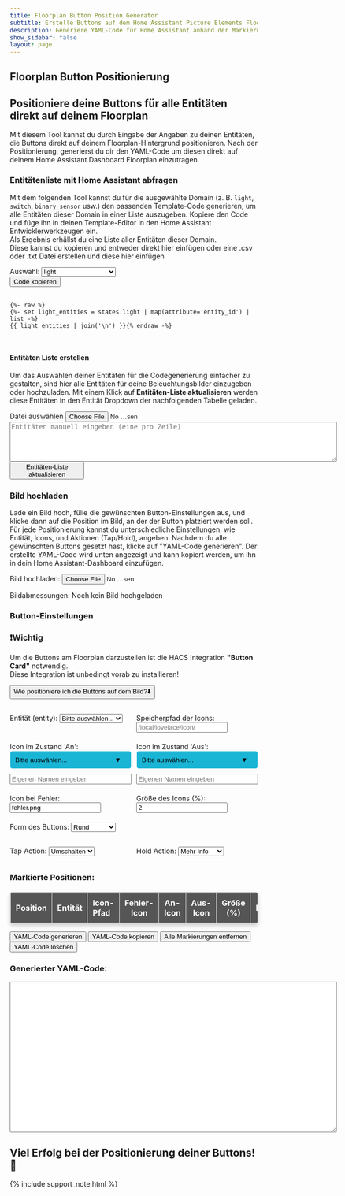 ```yaml
---
title: Floorplan Button Position Generator
subtitle: Erstelle Buttons auf dem Home Assistant Picture Elements Floorplan
description: Generiere YAML-Code für Home Assistant anhand der Markierungen und Positionen.
show_sidebar: false
layout: page
---
```

<div class="shb-main-container">

<div id="shb-custom-alert" style="display: none;">
    <div id="shb-custom-alert-content">
        <h4 id="shb-custom-alert-title"></h4>
        <p id="shb-custom-alert-message"></p>
        <button id="shb-close-alert">OK</button>
    </div>
</div>
<section class="content-section">

<h1 class="shb-main-title">Floorplan Button Positionierung</h1>

<h2 class="shb-section-title-center">Positioniere deine Buttons für alle Entitäten direkt auf deinem Floorplan</h2>

<p class="shb-main-description">
    Mit diesem Tool kannst du durch Eingabe der Angaben zu deinen Entitäten, die Buttons direkt auf deinem Floorplan-Hintergrund positionieren. Nach der Positionierung, generierst du dir den YAML-Code um diesen direkt auf deinem Home Assistant Dashboard Floorplan einzutragen.
</p>

<h3>Entitätenliste mit Home Assistant abfragen</h3>

<p>
    Mit dem folgenden Tool kannst du für die ausgewählte Domain (z. B. <code>light</code>, <code>switch</code>, <code>binary_sensor</code> usw.) den passenden Template-Code generieren, um alle Entitäten dieser Domain in einer Liste auszugeben. 
    Kopiere den Code und füge ihn in deinen Template-Editor in den Home Assistant Entwicklerwerkzeugen ein.<br>
    Als Ergebnis erhällst du eine Liste aller Entitäten dieser Domain.<br> 
    Diese kannst du kopieren und entweder direkt hier einfügen oder eine .csv oder .txt Datei erstellen und diese hier einfügen
</p>

<div class="shb-form-group">
    <label for="domain-select">Auswahl:</label>
    <select id="domain-select" style="width: 30%;" onchange="updateTemplateCode()">
        <option value="light">light</option>
        <option value="switch">switch</option>
        <option value="input_boolean">input_boolean</option>
        <option value="binary_sensor">binary_sensor</option>
    </select>
</div>

<div class="shb-code-container">
    <button class="copy-code-button" onclick="copyCode('template-output', this)">Code kopieren</button>
    <pre id="template-output">
        <code>
{%- raw %}
{%- set light_entities = states.light | map(attribute='entity_id') | list -%}
{{ light_entities | join('\n') }}{% endraw -%}
        </code>
    </pre>
</div>

<h4 class="shb-section-title-left">Entitäten Liste erstellen</h4>
<p>
    Um das Auswählen deiner Entitäten für die Codegenerierung einfacher zu gestalten, sind hier alle Entitäten für deine Beleuchtungsbilder einzugeben oder hochzuladen. Mit einem Klick auf <strong>Entitäten-Liste aktualisieren</strong> werden diese Entitäten in den Entität Dropdown der nachfolgenden Tabelle geladen.
</p>
<div class="shb-form-group">
    <label for="entity-list-upload">Datei auswählen</label>
    <input type="file" id="entity-list-upload" accept=".txt,.csv" onchange="loadEntityList(event)" style="width: 30%"/>
</div>

<div class="shb-text-output" id="entity-preview;">
    <textarea class="shb-text-code-output" id="entity-list-text" rows="5" cols="80" placeholder="Entitäten manuell eingeben (eine pro Zeile)"></textarea>
</div>
<div class="shb-text-output" id="entity-preview" style="display: none;">
    <h4>Hochgeladene Entitäten</h4>
    <textarea class="shb-text-code-output" id="uploaded-entity-list" rows="10" cols="80" readonly></textarea>
</div>

<div class="shb-button">
    <button class="shb-button shb-button-blue" onclick="updateEntityDropdown()" style="width: 30%">Entitäten-Liste aktualisieren</button>
</div>
</section>


<section class="content-section">
<h3>Bild hochladen</h3>

<p>
    Lade ein Bild hoch, fülle die gewünschten Button-Einstellungen aus, und klicke dann auf die Position im Bild, an der der Button platziert werden soll. Für jede Positionierung kannst du unterschiedliche Einstellungen, wie Entität, Icons, und Aktionen (Tap/Hold), angeben. Nachdem du alle gewünschten Buttons gesetzt hast, klicke auf "YAML-Code generieren". Der erstellte YAML-Code wird unten angezeigt und kann kopiert werden, um ihn in dein Home Assistant-Dashboard einzufügen.
</p>

<!-- Bild-Upload -->
<div class="shb-form-group">
    <label for="image-upload">Bild hochladen:</label>
    <input type="file" id="image-upload" accept="image/*" style="width: 30%;">
<p id="image-dimensions">Bildabmessungen: Noch kein Bild hochgeladen</p>
</div>

<!-- Bildcontainer -->
<div class="floorplan-container" id="container" style="display: none;">
    <img src="" alt="Floorplan" id="floorplan">
    <div class="floorplan-coords" id="coords">left: 0%, top: 0%</div>
</div>
</section>

<section class="content-section">
<!-- Formular für zusätzliche Angaben -->
<h3>Button-Einstellungen</h3>
<div class="important-container">
    <h3>❗Wichtig</h3>
    <p>
        Um die Buttons am Floorplan darzustellen ist die HACS Integration <strong>"Button Card"</strong> notwendig.<br>
        Diese Integration ist unbedingt vorab zu installieren!
    </p>
</div>
<div class="shb-dropdown">
    <button class="shb-dropdown-toggle" onclick="toggleSHBdropdown('tutorialDropdown', this)">
        Wie positioniere ich die Buttons auf dem Bild?<span>⬇️</span>
    </button>
    <div id="tutorialDropdown" class="shb-dropdown-content" style="display: none;">
        <p><strong>Schritt-für-Schritt-Anleitung:</strong></p>
        <ol>
            <li>Wähle eine Entität aus der Liste aus</li>
            <li>Trage den Speicherpfad deiner Icons (Home Assistant) ein. Vorschlag: /local/lovelace/icon/</li>
            <li>Wähle ein Icon, welches beim Zustand <em>"AN"</em> deiner Entität angezeigt werden soll oder gib einen eigenen Namen ein.</li>
            <li>Wähle ein Icon, welches beim Zustand <em>"AUS"</em> deiner Entität angezeigt werden soll oder gib einen eigenen Namen ein.</li>
            <li>Trage den Namen des Icons ein, welches bei einem Fehler der Entität angezeigt werden soll. Vorschlag: fehler.png</li>
            <li>Wähle eine Breite des Buttons auf dem Floorplan. Voreingestellt: <em>2</em>.</li>
            <li>Wähle die Form des Buttons.</li>
            <li>Wähle eine <em>Tap</em>- und eine <em>Hold Action</em>.</li>
        </ol>
        <p>
            Wenn alles ausgewählt ist, klicke auf das Bild, um die Position des Buttons zu setzen.<br>
            In der Tabelle werden alle Einstellungen als Information angezeigt. Ausgewählte Icons können mit einem Klick daruf heruntergeladen werden.
        </p>
        <p><strong>Für die nächste Entität:</strong></p>
        <ul>
            <li>Ändere die Eingaben in den Punkten 1–8, die für die neue Entität gelten.</li>
            <li>Klicke dann erneut auf das Bild, um die neue Entität zu positionieren.</li>
        </ul>
        <p>Fahre so mit all deinen Entitäten fort, bis alle Buttons positioniert sind.</p>
        <p><strong>Zum Schluss:</strong></p>
        <ul>
            <li>Klicke auf <em>YAML-Code generieren</em>, um den Code zu erhalten.</li>
        </ul>
        <p><strong>Hinweis:</strong> Falls dir Fehler unterlaufen, kannst du mit den unteren Buttons Markierungen entfernen oder den YAML-Code löschen.</p>
        <p><strong>Viel Erfolg! 🎉</strong></p>
    </div>
</div>    

<div class="shb-grid-cont-2">
    <div class="shb-form-group" style="margin: 10px 0">
        <label for="marker-entity">Entität (entity):</label>
        <select id="marker-entity">
            <option value="">Bitte auswählen...</option>
            <!-- Dynamisch hinzugefügte Optionen -->
        </select>
    </div>  
    <div class="shb-form-group" style="margin: 10px 0">
        <label for="marker-path">Speicherpfad der Icons:</label>
        <input type="text" id="marker-path" placeholder="/local/lovelace/icon/">
    </div>    
    <div class="shb-form-group" style="margin: 0 0 10px 0">
        <label for="icon-dropdown">Icon im Zustand 'An':</label>
        <div class="shb-img-dropdown">
            <button id="on-icon-button" class="shb-img-dropdown-button" onclick="toggleIconDropdown()">Bitte auswählen...</button>
            <div class="shb-img-dropdown-content" id="icon-dropdown">
                <!-- Dynamisch generierte Icons -->
            </div>
        </div>
        <input type="text" id="custom-on-icon" placeholder="Eigenen Namen eingeben" style="margin-top: 10px; width: 100%;">
        <input type="hidden" id="selected-icon" name="selected-icon">
    </div>
    <div class="shb-form-group" style="margin: 0 0 10px 0">
        <label for="off-icon-dropdown">Icon im Zustand 'Aus':</label>
        <div class="shb-img-dropdown">
            <button id="off-icon-button" class="shb-img-dropdown-button" onclick="toggleOffIconDropdown()">Bitte auswählen...</button>
            <div class="shb-img-dropdown-content" id="off-icon-dropdown">
                <!-- Dynamisch generierte Icons -->
            </div>
        </div>
        <input type="text" id="custom-off-icon" placeholder="Eigenen Namen eingeben" style="margin-top: 10px; width: 100%;">
        <input type="hidden" id="selected-off-icon" name="selected-off-icon">
    </div>
    <div class="shb-form-group" style="margin: 0 0 10px 0">
        <label for="marker-default-icon">Icon bei Fehler:</label>
        <input type="text" id="marker-default-icon" value="fehler.png">
    </div>        
    <div class="shb-form-group" style="margin: 0 0 10px 0">
        <label for="marker-size">Größe des Icons (%):</label>
        <input type="text" id="marker-size" value="2">
    </div>    
    <!-- Auswahl für die Form des Markers -->
    <div class="shb-form-group" style="margin: 0 0 10px 0">
        <label for="marker-shape">Form des Buttons:</label>
        <select id="marker-shape">
            <option value="50%">Rund</option>
            <option value="0%">Eckig</option>
            <option value="10%">Abgerundet</option>
        </select>
    </div>
</div>

<!-- Auswahl für die Tap- und Hold-Action mit jeweiligen Navigationspfaden -->
<div class="shb-grid-cont-2">
    <div class="shb-form-group" style="margin: 0 0 10px 0">
        <label for="marker-tap-action">Tap Action:</label>
        <select id="marker-tap-action" onchange="toggleNavigationPathInput('tap')">
            <option value="toggle">Umschalten</option>
            <option value="none">Keine</option>
            <option value="more-info">Mehr Info</option>
            <option value="navigate">Navigieren</option>
            <option value="call-service">Taster</option>
            <option value="fire-dom-event">Pop-Up</option>
        </select>
        <input type="text" id="navigation-path-tap" placeholder="Pfad für Navigation (Tap)" style="display:none; margin-top: 5px;">
    </div>
    <div class="shb-form-group" style="margin: 0 0 10px 0">
        <label for="marker-hold-action">Hold Action:</label>
        <select id="marker-hold-action" onchange="toggleNavigationPathInput('hold')">
            <option value="more-info" selected>Mehr Info</option>
            <option value="none">Keine</option>
            <option value="toggle">Umschalten</option>
            <option value="navigate">Navigieren</option>
            <option value="call-service">Taster</option>
            <option value="fire-dom-event">Pop-Up</option>
        </select>
        <input type="text" id="navigation-path-hold" placeholder="Pfad für Navigation (Hold)" style="display:none; margin-top: 5px;">
    </div>
</div>

<!-- Eingabefelder für den Navigationspfad, nur sichtbar, wenn "Navigieren" ausgewählt ist -->
<div class="shb-form-group" id="navigation-path-group-tap" style="display: none; margin: 0 0 10px 0;">
    <label for="navigation-path-tap">Navigationspfad (Tap):</label>
    <input type="text" id="navigation-path-tap" placeholder="Pfad für Navigation (Tap)">
</div>

<div class="shb-form-group" id="navigation-path-group-hold" style="display: none; margin: 0 0 10px 0;">
    <label for="navigation-path-hold">Navigationspfad (Hold):</label>
    <input type="text" id="navigation-path-hold" placeholder="Pfad für Navigation (Hold)">
</div>
</section>

<section class="content-section">
<h3>Markierte Positionen:</h3>

<table id="position-table" border="1" style="width: 100%; text-align: left; border-collapse: collapse;">
    <thead>
        <tr>
            <th>Position</th>
            <th>Entität</th>
            <th>Icon-Pfad</th>
            <th style="text-align: center">Fehler-Icon</th>
            <th style="text-align: center">An-Icon</th>
            <th style="text-align: center">Aus-Icon</th>
            <th style="text-align: center">Größe (%)</th>
            <th style="text-align: center">Form</th>
        </tr>
    </thead>
    <tbody>
        <!-- Dynamisch generierte Einträge -->
    </tbody>
</table>
</section>

<section class="content-section">
<div class="shb-button-container">
    <button class="shb-button shb-button-blue" style="min-width: 22%" onclick="generateYAML()">YAML-Code generieren</button>
    <button class="shb-button shb-button-green" style="min-width: 22%" onclick="copyYAML()">YAML-Code kopieren</button>
    <button class="shb-button shb-button-yellow" style="min-width: 22%" onclick="removeMarkers()">Alle Markierungen entfernen</button>
    <button class="shb-button shb-button-red" style="min-width: 22%" onclick="clearYAML()">YAML-Code löschen</button>
</div>

<h3>Generierter YAML-Code:</h3>
<div class="shb-text-output">
    <textarea class="shb-text-code-output" id="yaml-output" rows="20" cols="80" readonly>
    </textarea>
</div>
</section>

<footer class="shb-footer">
    <h2>Viel Erfolg bei der Positionierung deiner Buttons! 🎉</h2>
</footer>

{% include support_note.html %}

</div>

<style>
    .content-section ul {
        margin: 10px 0 0 20px;
        padding: 0;
        list-style-type: disc;
    }

    .content-section ul li {
        margin-bottom: 10px;
    }
    .floorplan-container {
        position: relative;
        display: inline-block;
        margin-top: 20px;
        border: 1px solid #ddd;
        padding: 0;
        background-color: #f9f9f9;
        border-radius: 8px;
        margin-bottom: 20px;
    }
    img {
        display: block;
        cursor: crosshair;
    }
    .floorplan-coords {
        position: absolute;
        top: 10px;
        left: 10px;
        background: rgba(0, 0, 0, 0.7);
        color: #fff;
        padding: 5px 10px;
        border-radius: 5px;
        font-size: 14px;
        display: none;
    }
    .floorplan-container:hover .floorplan-coords {
        display: block;
    }
    .floorplan-marker {
        position: absolute;
        width: 10px;
        height: 10px;
        background: red;
        box-shadow: 0 0 4px rgba(0, 0, 0, 0.5);
        transform: translate(-50%, -50%);
        pointer-events: none;
    }
    .shb-grid-cont-2 {
        display: grid;
        grid-template-columns: repeat(2, 1fr);
        gap: 10px;
        margin-top: 20px;
    }
    #marker-on-icon option {
        padding: 10px;
        display: flex;
        align-items: center;
    }

    #marker-on-icon img {
        width: 24px;
        height: 24px;
        margin-right: 10px;
        vertical-align: middle;
    }
    .shb-img-dropdown {
        position: relative;
        display: inline-block;
        width: 100%;
    }

    .shb-img-dropdown-button {
        background-color: #1ab5d5;
        color: #000000;
        padding: 10px;
        border: 1px solid #ffffff;
        box-shadow: 0 2px 5px #ffffff;
        border-radius: 5px;
        width: 100%;
        text-align: left;
        cursor: pointer;
    }

    .shb-img-dropdown-button::after {
        content: "▼";
        float: right;
        margin-right: 10px;
        color: #000000;
    }

    .shb-img-dropdown-content {
        display: none;
        position: absolute;
        background-color: #6b6b6b;
        border: 1px solid #ffffff;
        border-radius: 5px;
        box-shadow: 0 2px 5px #ffffff;
        max-height: 200px;
        overflow-y: auto;
        z-index: 1000;
        width: 100%;
    }

    .shb-img-dropdown-content div {
        padding: 10px;
        display: flex;
        align-items: center;
        cursor: pointer;
        transition: background-color 0.3s ease;
        color: #fff;
    }

    .shb-img-dropdown-content div:hover {
        background-color: #555;
    }

    .shb-img-dropdown-content img {
        width: 30px;
        height: 30px;
        margin-right: 10px;
    }
    /* Tabelle allgemein */
    #position-table {
        width: 100%;
        border-collapse: collapse;
        background-color: #6b6b6b; /* Passend zum Dropdown-Hintergrund */
        color: #fff; /* Weiße Schrift */
        border: 1px solid #ddd;
        border-radius: 5px;
        box-shadow: 0px 4px 8px rgba(0, 0, 0, 0.2);
        overflow: hidden;
    }

    /* Kopfzeile der Tabelle */
    #position-table th {
        background-color: #555; /* Passend zur Hover-Farbe des Dropdowns */
        color: #fff; /* Weiße Schrift */
        font-weight: bold;
        padding: 10px;
        text-align: left;
        border-bottom: 1px solid #ddd;
    }

    /* Zellen der Tabelle */
    #position-table td {
        background-color: #6b6b6b; /* Dunkler Hintergrund für die Zellen */
        color: #fff; /* Weiße Schrift */
        padding: 10px;
        border-bottom: 1px solid #ddd;
    }

    /* Zellen mit Bildern */
    #position-table td img {
        display: block;
        margin: auto; /* Zentriert das Bild in der Zelle */
        max-width: 24px;
        max-height: 24px;
        border-radius: 5px; /* Leicht abgerundete Ecken für die Bilder */
    }

    /* Hover-Effekt für Tabellenzeilen */
    #position-table tr:hover {
        background-color: #555; /* Gleiche Hover-Farbe wie Dropdown-Einträge */
        transition: background-color 0.3s ease;
    }

    /* Alternative Zeilenfarbe für bessere Übersicht */
    #position-table tr:nth-child(even) td {
        background-color: #5a5a5a; /* Etwas hellere Farbe für gerade Zeilen */
    }

    /* Text in den Zellen */
    #position-table td {
        font-size: 14px;
        line-height: 1.5;
    }

    /* Zentrierung der Tabelle */
    #position-table {
        margin-top: 20px;
        border-radius: 5px;
    }


</style>

<script>

function updateTemplateCode() {
    const domain = document.getElementById('domain-select').value;
    const codeElement = document.querySelector('#template-output code');

    // Neuer Code mit RAW-Block
    const templateCode = `{%- raw %}
{%- set ${domain}_entities = states.${domain} | map(attribute='entity_id') | list -%}
{{ ${domain}_entities | join('\\n') }}{% endraw -%}`;

    // Aktualisiere den Inhalt des <code>-Elements
    codeElement.innerText = templateCode;
}

// Initialer Template-Code für die Standardauswahl "light"
updateTemplateCode();

function copyCode(elementId, button) {
    const codeElement = document.getElementById(elementId);
    const codeText = codeElement.innerText || codeElement.textContent;

    navigator.clipboard.writeText(codeText)
        .then(() => {
            showSHBcustomAlert("ERFOLG!", "Der Code wurde erfolgreich kopiert!");

            button.classList.add('copied');
            button.textContent = "Kopiert ✔️";
        })
        .catch(err => {
            console.error("Fehler beim Kopieren des Codes: ", err);
            showSHBcustomAlert("FEHLER!", "Beim Kopieren des Codes ist ein Fehler aufgetreten.");
        });
}

let entityList = [];

// Funktion zum Hochladen der Entitäten-Liste aus einer Datei
function loadEntityList(event) {
    const file = event.target.files[0];
    if (file) {
        const reader = new FileReader();
        reader.onload = (e) => {
            const content = e.target.result;
            const fileEntities = content
                .split('\n')
                .map(item => item.trim())
                .filter(item => item); // Entfernt leere Zeilen

            // Setze die Liste zurück und entferne Duplikate
            entityList = [...new Set(fileEntities)];

            // Zeige die hochgeladenen Entitäten in der Vorschau
            const previewContainer = document.getElementById("entity-preview");
            const previewTextarea = document.getElementById("uploaded-entity-list");
            previewTextarea.value = entityList.join('\n'); // Zeige die Liste im Textbereich an
            previewContainer.style.display = "block"; // Zeige die Vorschau an
        };
        reader.readAsText(file);
    }
}

// Funktion zum Aktualisieren der Dropdown-Liste mit Entitäten
function updateEntityDropdown() {
    // Manuell eingegebene Entitäten
    const textareaContent = document.getElementById('entity-list-text').value;
    const manualEntities = textareaContent
        .split('\n')
        .map(item => item.trim())
        .filter(item => item); // Entfernt leere Einträge

    // Kombiniere hochgeladene und manuell eingegebene Entitäten
    entityList = [...new Set([...entityList, ...manualEntities])];

    // Aktualisiere das Dropdown
    const entityDropdown = document.getElementById('marker-entity');
    entityDropdown.innerHTML = '<option value="">Bitte auswählen...</option>'; // Dropdown zurücksetzen

    entityList.forEach(entity => {
        const option = document.createElement('option');
        option.value = entity;
        option.textContent = entity;
        entityDropdown.appendChild(option);
    });

    // Zeige Erfolgsmeldung
    showSHBcustomAlert("ERFOLG!", "Die Entitäten-Liste wurde erfolgreich aktualisiert!");

    // Leere das Vorschaulisten-Fenster nach Aktualisierung
    const previewContainer = document.getElementById("entity-preview");
    const previewTextarea = document.getElementById("uploaded-entity-list");
    previewTextarea.value = ""; // Vorschauliste leeren
    previewContainer.style.display = "none"; // Verstecke die Vorschau
}

function toggleDropdown() {
    const dropdown = document.getElementById("iconDropdown");
    dropdown.style.display = dropdown.style.display === "block" ? "none" : "block";
}

// Funktion für On-Icon-Dropdown
function toggleIconDropdown() {
    const dropdown = document.getElementById("icon-dropdown");
    dropdown.style.display = dropdown.style.display === "block" ? "none" : "block";
}

function populateIconDropdown() {
    const icons = [
        "decke_on.png",
        "led_on.png",
        "spot_on.png",
        "haengeleuchte_on.png",
        "schreibtisch_on.png",
        "nachttisch_on.png",
        "wand_on.png",
        "birne_on.png",
        "kerzen_on.png",
        "sideboard_on.png",
        "tuere_on.png",
        "ventilator_on.png",
        "videoleuchte_on.png",
        "onair_on.png",
        "musik_on.png",
        "tv_on.png",
        "playstation_on.png",
        "heizung_on.png",
        "vollbild_on.png",
        "gute_nacht_on.png",
        "guten_morgen_on.png",
        "zuhause_on.png"
    ];

    const dropdownContent = document.getElementById("icon-dropdown");
    dropdownContent.innerHTML = ""; // Löscht vorherige Einträge

    icons.forEach(icon => {
        const div = document.createElement("div");
        div.innerHTML = `<img src="/img/icons/${icon}" alt="${icon}"> ${icon}`;
        div.onclick = function () {
            document.getElementById("on-icon-button").textContent = icon;
            document.getElementById("selected-icon").value = icon;
            document.getElementById("custom-on-icon").value = ""; // Leert das eigene Eingabefeld
            dropdownContent.style.display = "none";
        };
        dropdownContent.appendChild(div);
    });
}

// Überwacht die eigene Eingabe für On-Icon
document.getElementById("custom-on-icon").addEventListener("input", function () {
    const customInput = document.getElementById("custom-on-icon").value;
    if (customInput) {
        document.getElementById("on-icon-button").textContent = customInput;
        document.getElementById("selected-icon").value = customInput;
    }
});

// Funktion für Off-Icon-Dropdown
function toggleOffIconDropdown() {
    const dropdown = document.getElementById("off-icon-dropdown");
    dropdown.style.display = dropdown.style.display === "block" ? "none" : "block";
}

function populateOffIconDropdown() {
    const icons = [
        "decke_off.png",
        "led_off.png",
        "spot_off.png",
        "haengeleuchte_off.png",
        "schreibtisch_off.png",
        "nachttisch_off.png",
        "wand_off.png",
        "birne_off.png",
        "kerzen_off.png",
        "sideboard_off.png",
        "tuere_off.png",
        "ventilator_off.png",
        "videoleuchte_off.png",
        "onair_off.png",
        "musik_off.png",
        "tv_off.png",
        "playstation_off.png",
        "heizung_off.png",
        "vollbild_off.png",
        "gute_nacht_off.png",
        "guten_morgen_off.png",
        "zuhause_off.png"
    ];

    const dropdownContent = document.getElementById("off-icon-dropdown");
    dropdownContent.innerHTML = ""; // Löscht vorherige Einträge

    icons.forEach(icon => {
        const div = document.createElement("div");
        div.innerHTML = `<img src="/img/icons/${icon}" alt="${icon}"> ${icon}`;
        div.onclick = function () {
            document.getElementById("off-icon-button").textContent = icon;
            document.getElementById("selected-off-icon").value = icon;
            document.getElementById("custom-off-icon").value = ""; // Leert das eigene Eingabefeld
            dropdownContent.style.display = "none";
        };
        dropdownContent.appendChild(div);
    });
}

// Überwacht die eigene Eingabe für Off-Icon
document.getElementById("custom-off-icon").addEventListener("input", function () {
    const customInput = document.getElementById("custom-off-icon").value;
    if (customInput) {
        document.getElementById("off-icon-button").textContent = customInput;
        document.getElementById("selected-off-icon").value = customInput;
    }
});

// Initialisiere beide Dropdowns
populateIconDropdown();
populateOffIconDropdown();



// JavaScript zur Markierungserstellung, Bild-Upload und Anzeige der Bildabmessungen
const img = document.getElementById('floorplan');
const coordsDisplay = document.getElementById('coords');
const container = document.getElementById('container');
const imageUpload = document.getElementById('image-upload');
const imageDimensions = document.getElementById('image-dimensions');
const yamlOutput = document.getElementById('yaml-output');

// Speichert die Daten der Markierungen für die YAML-Generierung
let markers = [];

img.addEventListener('mousemove', (event) => {
  const rect = img.getBoundingClientRect();
  const xPercent = ((event.clientX - rect.left) / rect.width) * 100;
  const yPercent = ((event.clientY - rect.top) / rect.height) * 100;

  coordsDisplay.textContent = `left: ${xPercent.toFixed(2)}%, top: ${yPercent.toFixed(2)}%`;
});

function toggleCustomIconInput(state) {
    const customInput = document.getElementById(`custom-${state}-icon`);
    const select = document.getElementById(`marker-${state}-icon`);
    if (select.value === "custom") {
        customInput.style.display = "block";
    } else {
        customInput.style.display = "none";
    }
}

img.addEventListener('click', (event) => {
    const rect = img.getBoundingClientRect();
    const xPercent = ((event.clientX - rect.left) / rect.width) * 100;
    const yPercent = ((event.clientY - rect.top) / rect.height) * 100;

    const shape = document.getElementById('marker-shape').value;

    const marker = document.createElement('div');
    marker.classList.add('floorplan-marker');
    marker.style.left = `${xPercent}%`;
    marker.style.top = `${yPercent}%`;
    marker.style.borderRadius = shape;
    container.appendChild(marker);

    // Icons für Zustand "An" und "Aus" mit Priorität für benutzerdefinierte Eingabe
    const selectedOnIcon = document.getElementById("selected-icon").value; // Dropdown-Auswahl
    const customOnIcon = document.getElementById("custom-on-icon").value; // Benutzerdefinierter Name
    const onIcon = customOnIcon || selectedOnIcon;

    const selectedOffIcon = document.getElementById("selected-off-icon").value; // Dropdown-Auswahl
    const customOffIcon = document.getElementById("custom-off-icon").value; // Benutzerdefinierter Name
    const offIcon = customOffIcon || selectedOffIcon;

    const newMarker = {
        x: xPercent.toFixed(2),
        y: yPercent.toFixed(2),
        entity: document.getElementById('marker-entity').value || "",
        path: document.getElementById('marker-path').value || "/local/lovelace/icon/",
        defaultIcon: document.getElementById('marker-default-icon').value || "fehler.png",
        onIcon: onIcon,
        offIcon: offIcon,
        size: document.getElementById('marker-size').value || "2",
        shape: shape,
        fromDropdownOn: !!selectedOnIcon && !customOnIcon, // True, wenn aus der Dropdown-Liste gewählt
        fromDropdownOff: !!selectedOffIcon && !customOffIcon // True, wenn aus der Dropdown-Liste gewählt
    };

    markers.push(newMarker);
    updatePositionTable(newMarker);
});

// Funktion zum Aktualisieren der Tabelle
function updatePositionTable(marker) {
    const tableBody = document.querySelector('#position-table tbody');
    const row = document.createElement('tr');

    // Zustand "An" Icon: Bild aus Dropdown oder benutzerdefinierter Name
    const onIconHTML = marker.fromDropdownOn
        ? `<a href="/img/icons/${marker.onIcon}" download="${marker.onIcon}">
                <img src="/img/icons/${marker.onIcon}" alt="${marker.onIcon}" style="width: 40px; height: 40px; cursor: pointer;">
           </a>`
        : `<span>${marker.onIcon}</span>`; // Benutzerdefinierter Name

    // Zustand "Aus" Icon: Bild aus Dropdown oder benutzerdefinierter Name
    const offIconHTML = marker.fromDropdownOff
        ? `<a href="/img/icons/${marker.offIcon}" download="${marker.offIcon}">
                <img src="/img/icons/${marker.offIcon}" alt="${marker.offIcon}" style="width: 40px; height: 40px; cursor: pointer;">
           </a>`
        : `<span>${marker.offIcon}</span>`; // Benutzerdefinierter Name

    // Default Icon: Bild oder benutzerdefinierter Name
    const defaultIconHTML = marker.defaultIcon === "fehler.png"
        ? `<a href="/img/icons/${marker.defaultIcon}" download="${marker.defaultIcon}">
                <img src="/img/icons/${marker.defaultIcon}" alt="${marker.defaultIcon}" style="width: 40px; height: 40px; cursor: pointer;">
           </a>`
        : `<span>${marker.defaultIcon}</span>`; // Benutzerdefinierter Name

    // Erstelle die Tabellenzeile
    row.innerHTML = `
        <td>left: ${marker.x}%, top: ${marker.y}%</td>
        <td>${marker.entity}</td>
        <td>${marker.path}</td>
        <td style="text-align: center">${defaultIconHTML}</td>
        <td style="text-align: center">${onIconHTML}</td>
        <td style="text-align: center">${offIconHTML}</td>
        <td style="text-align: center">${marker.size}</td>
        <td style="text-align: center">${marker.shape === "50%" ? "Rund" : marker.shape === "0%" ? "Eckig" : "Abgerundet"}</td>
    `;

    tableBody.appendChild(row);
}

// Bild hochladen und anzeigen
imageUpload.addEventListener('change', (event) => {
  const file = event.target.files[0];
  if (file) {
    const reader = new FileReader();
    reader.onload = (e) => {
      img.src = e.target.result;
      img.onload = function() {
        container.style.display = "block"; // Zeige den Container an
        container.style.width = `${img.width}px`;
        container.style.height = `${img.height + 5}px`;
        removeMarkers();

        imageDimensions.textContent = `Bildabmessungen: Breite ${img.width}px, Höhe ${img.height}px`;
      };
    };
    reader.readAsDataURL(file);
  } else {
    container.style.display = "none"; // Verstecke den Container, wenn kein Bild vorhanden
    imageDimensions.textContent = "Bildabmessungen: Noch kein Bild hochgeladen";
  }
});

// Funktion zum Entfernen aller Markierungen im Bild
function removeMarkers() {
    // Entfernt alle Marker aus dem Bild
    document.querySelectorAll('.floorplan-marker').forEach(marker => marker.remove());
    markers = [];

    // Löscht alle Zeilen in der Tabelle außer dem Header
    const tableBody = document.querySelector('#position-table tbody');
    tableBody.innerHTML = ''; // Löscht alle Inhalte in der Tabelle
}

// Funktion zum Leeren des YAML-Code-Feldes
function clearYAML() {
  yamlOutput.value = '';
}

function toggleNavigationPathInput(actionType) {
  const tapPathInput = document.getElementById('navigation-path-tap');
  const holdPathInput = document.getElementById('navigation-path-hold');

  if (actionType === 'tap') {
    const tapAction = document.getElementById('marker-tap-action').value;
    tapPathInput.style.display = tapAction === 'navigate' ? 'block' : 'none';
  } else if (actionType === 'hold') {
    const holdAction = document.getElementById('marker-hold-action').value;
    holdPathInput.style.display = holdAction === 'navigate' ? 'block' : 'none';
  }
}


// Generiert YAML-Code basierend auf den Markierungen
function generateYAML() {
  let yaml = "";
  markers.forEach(marker => {
    yaml += `  - type: custom:button-card\n`;
    yaml += `    entity: ${marker.entity || "light.default_entity"}\n`;
    yaml += `    show_name: false\n`;
    yaml += `    show_entity_picture: true\n`;
    yaml += `    entity_picture: ${marker.path}${marker.defaultIcon}\n`;
    yaml += `    show_icon: false\n`;
    yaml += `    aspect_ratio: 1/1\n`;
    yaml += `    size: 100%\n`;
    yaml += `    styles:\n`;
    yaml += `      card:\n`;
    yaml += `        - border: 2px solid var(--state-icon-color)\n`;
    yaml += `        - border-radius: ${marker.shape}\n`;
    yaml += `        - background-color: var(--primary-background-color)\n`;
    yaml += `    state:\n`;
    yaml += `      - value: "on"\n`;
    yaml += `        entity_picture: ${marker.path}${marker.onIcon}\n`;
    yaml += `        styles:\n`;
    yaml += `          card:\n`;
    yaml += `            - border: 2px solid var(--primary-color)\n`;
    yaml += `      - value: "off"\n`;
    yaml += `        entity_picture: ${marker.path}${marker.offIcon}\n`;
    yaml += `        styles:\n`;
    yaml += `          card:\n`;
    yaml += `            - border: 2px solid var(--primary-color)\n`;

    // Tap Action Configuration
    const tapAction = document.getElementById("marker-tap-action").value;
    const entity = marker.entity;
    if (tapAction === "toggle") {
        yaml += `    tap_action:\n      action: toggle\n`;
    } else if (tapAction === "none") {
        yaml += `    tap_action:\n      action: none\n`;
    } else if (tapAction === "more-info") {
        yaml += `    tap_action:\n      action: more-info\n`;
    } else if (tapAction === "navigate") {
        const navigationPath = document.getElementById("navigation-path-tap").value;
        yaml += `    tap_action:\n      action: navigate\n      navigation_path: ${navigationPath || "/"}\n`;
    } else if (tapAction === "call-service") {
        yaml += `    tap_action:\n      action: call-service\n      service: input_button.press\n      service_data:\n        entity_id: ${entity}\n`;
    } else if (tapAction === "fire-dom-event") {
        yaml += `    tap_action:\n      action: fire-dom-event\n      browser_mod:\n        service: browser_mod.more_info\n        data:\n          entity: ${entity}\n`;
    }

    // Hold Action Configuration with default "Mehr Info"
    const holdAction = document.getElementById("marker-hold-action").value;
    if (holdAction === "toggle") {
        yaml += `    hold_action:\n      action: toggle\n`;
    } else if (holdAction === "none") {
        yaml += `    hold_action:\n      action: none\n`;
    } else if (holdAction === "navigate") {
        const navigationPath = document.getElementById("navigation-path-hold").value;
        yaml += `    hold_action:\n      action: navigate\n      navigation_path: ${navigationPath || "/"}\n`;
    } else if (holdAction === "call-service") {
        yaml += `    hold_action:\n      action: call-service\n      service: input_button.press\n      service_data:\n        entity_id: ${entity}\n`;
    } else if (holdAction === "fire-dom-event") {
        yaml += `    hold_action:\n      action: fire-dom-event\n      browser_mod:\n        service: browser_mod.more_info\n        data:\n          entity: ${entity}\n`;
    } else {
        // Standard "Mehr Info" für hold_action
        yaml += `    hold_action:\n      action: more-info\n`;
    }

    yaml += `    style:\n      left: ${marker.x}%\n      top: ${marker.y}%\n      width: ${marker.size}%\n\n`;
  });
  yamlOutput.value = yaml;
}


// Funktion zum Kopieren des YAML-Codes
function copyYAML() {
  yamlOutput.select();
  document.execCommand('copy');
  showSHBcustomAlert('Super!', 'Dein YAML-Code wurde in die Zwischenablage kopiert!');
}
function toggleDropdown(dropdownId, toggleButton) {
    var dropdownContent = document.getElementById(dropdownId);
    if (dropdownContent.style.display === "none" || dropdownContent.style.display === "") {
        dropdownContent.style.display = "block";
        toggleButton.classList.add("rotated"); // Klasse hinzufügen
    } else {
        dropdownContent.style.display = "none";
        toggleButton.classList.remove("rotated"); // Klasse entfernen
    }
}
</script>
